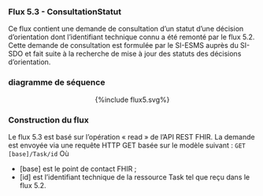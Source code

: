 
### Flux 5.3 - ConsultationStatut

Ce flux contient une demande de consultation d’un statut d’une décision d’orientation dont l’identifiant technique connu a été remonté par le flux 5.2. Cette demande de consultation est formulée par le SI-ESMS auprès du SI-SDO et fait suite à la recherche de mise à jour des statuts des décisions d’orientation.

### diagramme de séquence 

<div style="text-align:center;"> {%include flux5.svg%} </div>


### Construction du flux

Le flux 5.3 est basé sur l’opération « read » de l’API REST FHIR. La demande est envoyée via une requête HTTP GET basée sur le modèle suivant :
`GET [base]/Task/id`
Où 
-	[base] est le point de contact FHIR ;
-	[id] est l’identifiant technique de la ressource Task tel que reçu dans le flux 5.2.
